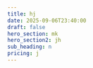 ```yaml
---
title: hj
date: 2025-09-06T23:40:00
draft: false
hero_section: mk
hero_section2: jh
sub_heading: n
pricing: j
---
```


